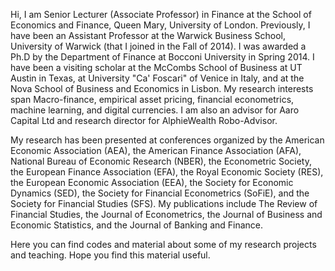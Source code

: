 Hi, I am Senior Lecturer (Associate Professor) in Finance at the School of Economics and Finance, Queen Mary, University of London. 
Previously, I have been an Assistant Professor at the Warwick Business School, University of Warwick (that I joined in the Fall of 2014). 
I was awarded a Ph.D by the Department of Finance at Bocconi University in Spring 2014. I have been a visiting scholar at the McCombs School of Business 
at UT Austin in Texas, at University "Ca' Foscari" of Venice in Italy, and at the Nova School of Business and Economics in Lisbon. 
My research interests span Macro-finance, empirical asset pricing, financial econometrics, machine learning, and digital currencies. 
I am also an advisor for Aaro Capital Ltd and research director for AlphieWealth Robo-Advisor.  

My research has been presented at conferences organized by the American Economic Association (AEA), the American Finance Association (AFA), National Bureau of Economic Research (NBER), the Econometric Society, the European Finance Association (EFA), the Royal Economic Society (RES), the European Economic Association (EEA), the Society for Economic Dynamics (SED), the Society for Financial Econometrics (SoFiE), and the Society for Financial Studies (SFS). My publications include The Review of Financial Studies, the Journal of Econometrics, the Journal of Business and Economic Statistics, and the Journal of Banking and Finance. 

Here you can find codes and material about some of my research projects and teaching. Hope you find this material useful. 
